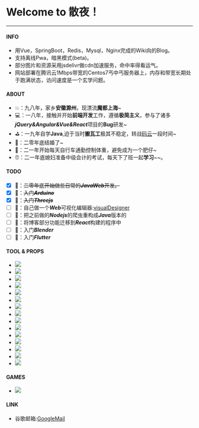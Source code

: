 # Welcome to 散夜！
---
#### INFO
* 用Vue，SpringBoot，Redis，Mysql，Nginx完成的Wiki向的Blog。
* 支持离线Pwa，暗黑模式(beta)。
* 部分图片和资源采用jsdelivr做cdn加速服务，命中率得看运气。
* 网站部署在腾讯云1Mbps带宽的Centos7丐中丐服务器上，内存和带宽长期处于跑满状态，访问速度是一个玄学问题。

#### ABOUT
* 💥：九八年，家乡**安徽滁州**，现漂流**魔都上海**~
* 💻：一八年，接触并开始**前端开发**工作，遵循**极简主义**，参与了诸多***jQuery&Angular&Vue&React***项目的**Bug**研发~
* ⛳：一九年自学**Java**,迫于当时**搬瓦工**极其不稳定，转战[码云](https://gitee.com/zhangqimeng)一段时间~
* 👫：二零年底结婚了~
* 🚴：二一年开始每天自行车通勤控制体重，避免成为一个肥仔~
* ⏰：二一年底媳妇准备中级会计的考试，每天下了班一起**学习**~~。

#### TODO
- [x] 🚀：~~二零年底开始做些日常的***JavaWeb***开发。~~
- [x] 🚀：~~入门***Arduino***~~
- [x] 🚀：~~入门***Threejs***~~
- [ ] 🚀：自己做一个***Web***可视化编辑器:[visualDesigner](https://gitee.com/zhangqimeng/visual-designer)
- [ ] 🚀：把之前做的***Nodejs***的爬虫重构成***Java***版本的
- [ ] 🚀：将博客部分功能迁移到***React***构建的程序中
- [ ] 🚀：入门***Blender***
- [ ] 🚀：入门***Flutter***

#### TOOL & PROPS

* ![](https://img.shields.io/badge/IDE-Visual%20Studio%20Code-blue?style=flat-square&logo=visual-studio-code&logoColor=ffffff) 
* ![](https://img.shields.io/badge/-WebStorm-000000?style=flat-square&logo=WebStorm&logoColor=white)
* ![](https://img.shields.io/badge/-NPM-cb3837?style=flat-square&logo=npm&logoColor=white)
* ![](https://img.shields.io/badge/-Webpack-8dd6f9?style=flat-square&logo=webpack&logoColor=white)
* ![](https://img.shields.io/badge/-React-61dafb?style=flat-square&logo=react&logoColor=ffffff)
* ![](https://img.shields.io/badge/-Vue.js-4fc08d?style=flat-square&logo=vue.js&logoColor=ffffff)
* ![](https://img.shields.io/badge/-Angular-DD0031?style=flat-square&logo=Angular&logoColor=white)
* ![](https://img.shields.io/badge/-HTML5-E34F26?style=flat-square&logo=html5&logoColor=white)
* ![](https://img.shields.io/badge/-CSS3-1572B6?style=flat-square&logo=css3&logoColor=white)
* ![](https://img.shields.io/badge/-JavaScript-f7e018?style=flat-square&logo=javascript&logoColor=white)
* ![](https://img.shields.io/badge/-Java-007396?style=flat-square&logo=Java&logoColor=white)
* ![](https://img.shields.io/badge/-MySQL-4479A1?style=flat-square&logo=MySQL&logoColor=white)
* ![](https://img.shields.io/badge/-Oracle-F80000?style=flat-square&logo=Oracle&logoColor=white)
* ![](https://img.shields.io/badge/-Redis-DC382D?style=flat-square&logo=Redis&logoColor=white)
* ![](https://img.shields.io/badge/-Arduino-00979D?style=flat-square&logo=Arduino&logoColor=white)

#### GAMES
* ![](https://img.shields.io/badge/Steam-171a21?style=flat-square&logo=steam&logoColor=ffffff)

#### LINK

* 谷歌邮箱:[GoogleMail](mailto:zhangzhouou@gmail.com)